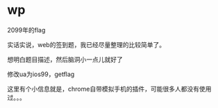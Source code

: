 # wp

2099年的flag

实话实说，web的签到题，我已经尽量整理的比较简单了。

想明白题目描述，然后脑洞小一点儿就好了

修改ua为ios99，getflag

这里有个小信息就是，chrome自带模拟手机的插件，可能很多人都没有使用过。。。
